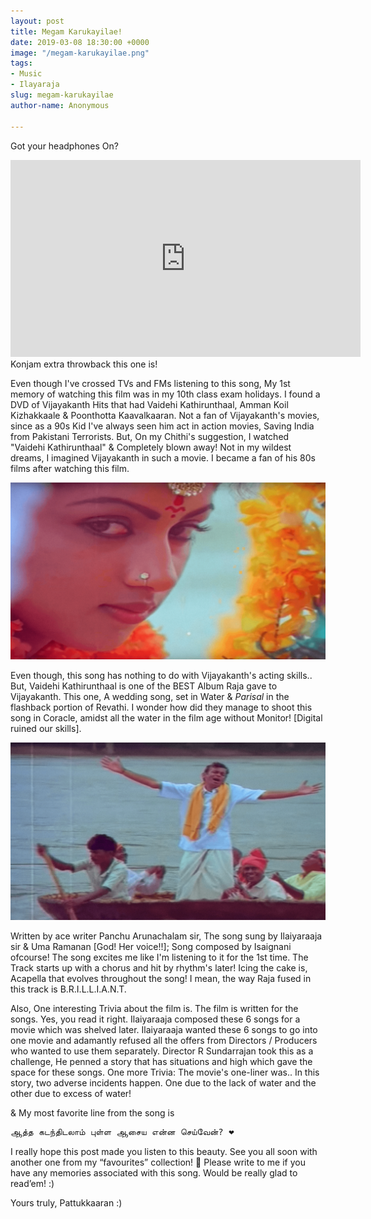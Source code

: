```yaml
---
layout: post
title: Megam Karukayilae!
date: 2019-03-08 18:30:00 +0000
image: "/megam-karukayilae.png"
tags:
- Music
- Ilayaraja
slug: megam-karukayilae
author-name: Anonymous

---
```

Got your headphones On?

<iframe width="560" height="315" src="https://www.youtube-nocookie.com/embed/UywL6DN_4wI" frameborder="0" allow="accelerometer; autoplay; encrypted-media; gyroscope; picture-in-picture" allowfullscreen></iframe>
<br>
Konjam extra throwback this one is!

Even though I've crossed TVs and FMs listening to this song, My 1st memory of watching this film was in my 10th class exam holidays. I found a DVD of Vijayakanth Hits that had Vaidehi Kathirunthaal, Amman Koil Kizhakkaale & Poonthotta Kaavalkaaran. Not a fan of Vijayakanth's movies, since as a 90s Kid I've always seen him act in action movies, Saving India from Pakistani Terrorists. But, On my Chithi's suggestion, I watched "Vaidehi Kathirunthaal" & Completely blown away! Not in my wildest dreams, I imagined Vijayakanth in such a movie. I became a fan of his 80s films after watching this film. 

![](/img/Revathi-vk.png)

Even though, this song has nothing to do with Vijayakanth's acting skills.. But, Vaidehi Kathirunthaal is one of the BEST Album Raja gave to Vijayakanth. This one, A wedding song, set in Water & _Parisal_ in the flashback portion of Revathi. I wonder how did they manage to shoot this song in Coracle, amidst all the water in the film age without Monitor! \[Digital ruined our skills\]. 

![](/img/vk-snap.png)

Written by ace writer Panchu Arunachalam sir, The song sung by Ilaiyaraaja sir & Uma Ramanan \[God! Her voice!!\]; Song composed by Isaignani ofcourse! The song excites me like I'm listening to it for the 1st time. The Track starts up with a chorus and hit by rhythm's later! Icing the cake is, Acapella that evolves throughout the song! I mean, the way Raja fused in this track is B.R.I.L.L.I.A.N.T. 

Also, One interesting Trivia about the film is. The film is written for the songs. Yes, you read it right. Ilaiyaraaja composed these 6 songs for a movie which was shelved later. Ilaiyaraaja wanted these 6 songs to go into one movie and adamantly refused all the offers from Directors / Producers who wanted to use them separately. Director R Sundarrajan took this as a challenge, He penned a story that has situations and high which gave the space for these songs. One more Trivia: The movie's one-liner was.. In this story, two adverse incidents happen. One due to the lack of water and the other due to excess of water!

& My most favorite line from the song is 

<pre>ஆத்த கடந்திடலாம் புள்ள ஆசைய என்ன செய்வேன்? ❤️</pre>

I really hope this post made you listen to this beauty. See you all soon with another one from my “favourites” collection! 🙂 Please write to me if you have any memories associated with this song. Would be really glad to read’em! :)

Yours truly, Pattukkaaran :)